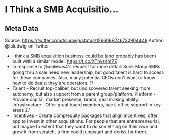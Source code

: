 # I Think a SMB Acquisitio...

## Meta Data

Source:  https://twitter.com/tsludwig/status/1266098746732904448 
Author: @tsludwig on Twitter

- I think a SMB acquisition business could be (and probably has been) built with a similar model. https://t.co/XThvz4hI7Z
- In response to @amlewis4's request for more detail:
  Sure. Many SMBs going thru a sale need new leadership, but good talent is hard to access for these companies. Also, many potential CEOs don't want or know how to do deals; they are operators.
  1/
- Talent - Recruit top-caliber, but undiscovered talent seeking more autonomy, but also support from a parent group/platform.
  Platform - Provide capital, market presence, brand, deal making ability.
  Infrastructure - Offer great board members, back-office support in key areas
  2/
- Incentives - Create comp/equity packages that align incentives, offer opp to invest in other acquisitions.
  For people that are entrepreneurial, but maybe to extent that they want to do something on their own and grow it from scratch, a firm could jumpstart and derisk for them.
